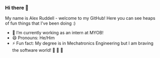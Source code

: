 ### Hi there 🌈

My name is Alex Ruddell - welcome to my GitHub! Here you can see heaps of fun things that I've been doing :)

- 🌱 I’m currently working as an intern at MYOB!
- 😄 Pronouns: He/Him
- ⚡ Fun fact: My degree is in Mechatronics Engineering but I am braving the software world! 🦋 🌻 🌱
